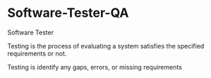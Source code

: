 # Software-Tester-QA
Software Tester


Testing is the process of evaluating a system satisfies the specified requirements or not.

Testing is identify any gaps, errors, or missing requirements 
